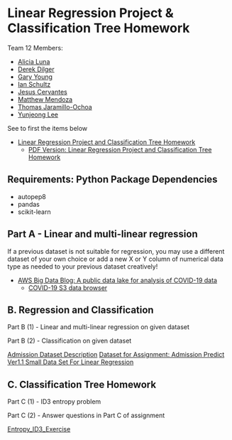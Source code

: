 # Linear Regression Project & Classification Tree Homework

Team 12 Members:

- [Alicia Luna](https://github.com/aluna4)
- [Derek Dilger](https://github.com/derekdilger)
- [Gary Young](https://github.com/garyyoungcsc)
- [Ian Schultz](https://github.com/Ian-Sanity)
- [Jesus Cervantes](https://github.com/Jescer3)
- [Matthew Mendoza](https://github.com/matt2ology)
- [Thomas Jaramillo-Ochoa](https://github.com/tjaramillo452329)
- [Yunjeong Lee](https://github.com/yunjeongiya)

See to first the items below

- [Linear Regression Project and Classification Tree Homework](linear_regression_project_and_classification_tree_homework.md)
  - [PDF Version: Linear Regression Project and Classification Tree Homework](linear_regression_project_and_classification_tree_homework.pdf)

## Requirements: Python Package Dependencies

- autopep8
- pandas
- scikit-learn

## Part A - Linear and multi-linear regression

If a previous dataset is not suitable for regression, you may use a different
dataset of your own choice or add a new X or Y column of numerical data type as
needed to your previous dataset creatively!

- [AWS Big Data Blog: A public data lake for analysis of COVID-19 data](https://aws.amazon.com/blogs/big-data/a-public-data-lake-for-analysis-of-covid-19-data/)
  - [COVID-19 S3 data browser](https://covid19-lake.s3.us-east-2.amazonaws.com/databrowser.html)

## B. Regression and Classification

Part B (1) - Linear and multi-linear regression on given dataset

Part B (2) - Classification on given dataset

[Admission Dataset Description](admission_dataset_description.pdf)
[Dataset for Assignment: Admission Predict Ver1.1 Small Data Set For Linear Regression](data/admission_predict_ver1.1_small_data_set_for_linear_regression.csv)

## C. Classification Tree Homework

Part C (1) - ID3 entropy problem

Part C (2) - Answer questions in Part C of assignment

[Entropy_ID3_Exercise](Entropy_ID3_Exercise.pdf)
